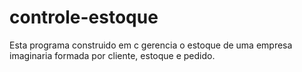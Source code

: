 # controle-estoque
Esta programa construido em c gerencia o estoque de uma empresa imaginaria formada por cliente, estoque e pedido.
